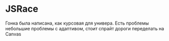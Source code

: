 # JSRace
Гонка была написана, как курсовая для универа. Есть проблемы небольшие проблемы с адаптивом, стоит спрайт дороги переделать на Canvas
